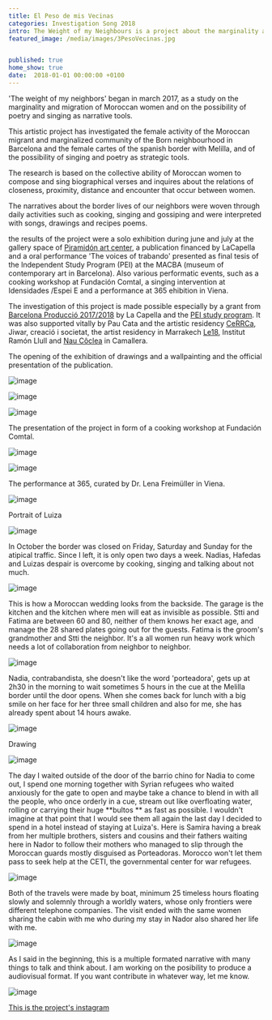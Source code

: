```yaml
---
title: El Peso de mis Vecinas
categories: Investigation Song 2018
intro: The Weight of my Neighbours is a project about the marginality and migration of my moroccan neighbours in Barcelona and at the Melilla border through poetry and song.
featured_image: /media/images/3PesoVecinas.jpg


published: true
home_show: true
date:  2018-01-01 00:00:00 +0100
---
```

'The weight of my neighbors' began in march 2017, as a study on the marginality and migration of Moroccan women and on the possibility of poetry and singing as narrative tools.

This artistic project has investigated the female activity of the Moroccan migrant and marginalized community of the Born neighbourhood in Barcelona and the female cartes of the spanish border with Melilla, and of the possibility of singing and poetry as strategic tools.

The research is based on the collective ability of Moroccan women to compose and sing biographical verses and inquires about the relations of closeness, proximity, distance and encounter that occur between women.

The narratives about the border lives of our neighbors were woven through daily activities such as cooking, singing and gossiping and were interpreted with songs, drawings and recipes poems.

the results of the project were a solo exhibition during june and july at the gallery space of [Piramidón art center](http://www.piramidon.com/es/artistas/residentes/173-christina-schultz), a publication financed by LaCapella and a oral performance 'The voices of trabando' presented as final tesis of the Independent Study Program (PEI) at the MACBA (museum of contemporary art in Barcelona). Also various performatic events, such as a cooking workshop at Fundación Comtal, a singing intervention at Idensidades /Espei E and a performance at 365 ehibition in Viena.

The investigation of this project is made possible especially by a grant from [Barcelona Producció 2017/2018](http://http://lacapella.bcn.cat/ca/activitats/el-peso-de-mis-vecinas-la-poes%C3%ADa-y-el-cante-como-dispositivos-estrat%C3%A9gicos) by La Capella and the [PEI study program](https://www.macba.cat/). It was also supported vitally by Pau Cata and the artistic residency [CeRRCa](https://cercca.com/), Jiwar, creació i societat, the artist residency in Marrakech [Le18](https://le18marrakech.com/objects-desires/?v=7516fd43adaa), Institut Ramón Llull and [Nau Côclea](http://naucoclea.net/) in Camallera.

The opening of the exhibition of drawings and a wallpainting and the official presentation of the publication.

![image](/media/images/4PesoVecinas.jpg)

![image](/media/images/4aPesoVecinas.jpg)

![image](/media/images/4bPesoVecinas.jpg)

The presentation of the project in form of a cooking workshop at Fundación Comtal.

![image](/media/images/4cPesoVecinas.jpg)

![image](/media/images/4gPesoVecinas.jpg)

The performance at 365, curated by Dr. Lena Freimüller in Viena.

![image](/media/images/4dPesoVecinas.jpg)

Portrait of Luiza

![image](/media/images/1PesoVecinas.jpg)

In October the border was closed on Friday, Saturday and Sunday for the atipical traffic. Since I left, it is only open two days a week. Nadias, Hafedas and Luizas despair is overcome by cooking, singing and talking about not much.

![image](/media/images/7PesoVecinas.jpg)

This is how a Moroccan wedding looks from the backside. The garage is the kitchen and the kitchen where men will eat as invisible as possible. Stti and Fatima are between 60 and 80, neither of them knows her exact age, and manage the 28 shared plates going out for the guests. Fatima is the groom's grandmother and Stti the neighbor. It's a all women run heavy work which needs a lot of collaboration from neighbor to neighbor.

![image](/media/images/2PesoVecinas.jpg)

Nadia, contrabandista, she doesn't like the word 'porteadora', gets up at 2h30 in the morning to wait sometimes 5 hours in the cue at the Melilla border until the door opens. When she comes back for lunch with a big smile on her face for her three small children and also for me, she has already spent about 14 hours awake.

![image](/media/images/6PesoVecinas.jpg)

Drawing

![image](/media/images/5PesoVecinas.jpg)

The day I waited outside of the door of the barrio chino for Nadia to come out, I spend one morning together with Syrian refugees who waited anxiously for the gate to open and maybe take a chance to blend in with all the people, who once orderly in a cue, stream out like overfloating water, rolling or carrying their huge **bultos ** as fast as possible. I wouldn't imagine at that point that I would see them all again the last day I decided to spend in a hotel instead of staying at Luiza's. Here is Samira having a break from her multiple brothers, sisters and cousins and their fathers waiting here in Nador to follow their mothers who managed to slip through the Moroccan guards mostly disguised as Porteadoras. Morocco won't let them pass to seek help at the CETI, the governmental center for war refugees.

![image](/media/images/10PesoVecinas.jpg)

Both of the travels were made by boat, minimum 25 timeless hours floating slowly and solemnly through a worldly waters, whose only frontiers were different telephone companies. The visit ended with the same women sharing the cabin with me who during my stay in Nador also shared her life with me.

![image](/media/images/11PesoVecinas.jpg)

As I said in the beginning, this is a multiple formated narrative with many things to talk and think about. I am working on the posibility to produce a audiovisual format. If you want contribute in whatever way, let me know.

![image](/media/images/12PesoVecinas.jpg)


[This is the project's instagram ](https://www.instagram.com/schultz_and_more/)   
